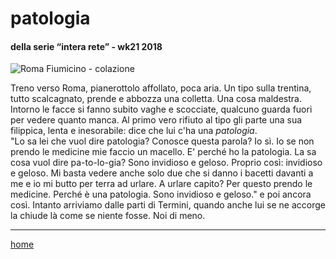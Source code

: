 # patologia  

#### della serie “intera rete” - wk21 2018  
![](https://live.staticflickr.com/65535/49138557131_15cbb95c9b_o.png "Roma Fiumicino - colazione") 

Treno verso Roma, pianerottolo affollato, poca aria. Un tipo sulla trentina, tutto scalcagnato, prende e abbozza una colletta. Una cosa maldestra. Intorno le facce si fanno subito vaghe e scocciate, qualcuno guarda fuori per vedere quanto manca. Al primo vero rifiuto al tipo gli parte una sua filippica, lenta e inesorabile: dice che lui c'ha una *patologia*.  
"Lo sa lei che vuol dire patologia? Conosce questa parola? Io sì. Io se non prendo le medicine mie faccio un macello. E' perché ho la patologia. La sa cosa vuol dire pa-to-lo-gia? Sono invidioso e geloso. Proprio così: invidioso e geloso. Mi basta vedere anche solo due che si danno i bacetti davanti a me e io mi butto per terra ad urlare. A urlare capito? Per questo prendo le medicine. Perché è una patologia. Sono invidioso e geloso."  e poi ancora così. 
Intanto arriviamo dalle parti di Termini, quando anche lui se ne accorge la chiude là come se niente fosse. Noi di meno.  

---  
[home](/interarete.md) 